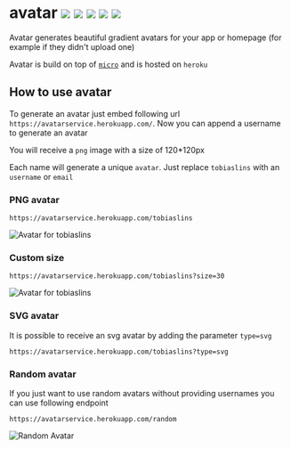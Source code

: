 # avatar ![](https://avatarservice.herokuapp.com/avatar?size=20) ![](https://avatarservice.herokuapp.com/1?size=20) ![](https://avatarservice.herokuapp.com/github?size=20) ![](https://avatarservice.herokuapp.com/love?size=20) ![](https://avatarservice.herokuapp.com/node?size=20)


Avatar generates beautiful gradient avatars for your app or homepage (for example if they didn't upload one)

Avatar is build on top of [`micro`](https://github.com/zeit/micro) and is hosted on `heroku`

## How to use avatar

To generate an avatar just embed following url `https://avatarservice.herokuapp.com/`. Now you can append a username to generate an avatar

You will receive a `png` image with a size of 120*120px

Each name will generate a unique `avatar`. Just replace `tobiaslins` with an `username` or `email`

### PNG avatar
```
https://avatarservice.herokuapp.com/tobiaslins
```

![Avatar for tobiaslins](https://avatarservice.herokuapp.com/tobiaslins)

### Custom size

```
https://avatarservice.herokuapp.com/tobiaslins?size=30
```

![Avatar for tobiaslins](https://avatarservice.herokuapp.com/tobiaslins?size=30)

### SVG avatar
It is possible to receive an svg avatar by adding the parameter `type=svg`
```
https://avatarservice.herokuapp.com/tobiaslins?type=svg
```

### Random avatar
If you just want to use random avatars without providing usernames you can use following endpoint

```
https://avatarservice.herokuapp.com/random
```
![Random Avatar](https://avatarservice.herokuapp.com/random)
